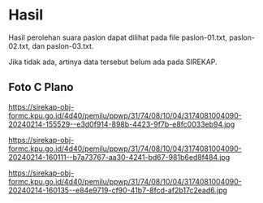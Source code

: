 # Hasil

Hasil perolehan suara paslon dapat dilihat pada file paslon-01.txt, paslon-02.txt, dan paslon-03.txt.

Jika tidak ada, artinya data tersebut belum ada pada SIREKAP.

## Foto C Plano

https://sirekap-obj-formc.kpu.go.id/4d40/pemilu/ppwp/31/74/08/10/04/3174081004090-20240214-155529--e3d0f914-898b-4423-9f7b-e8fc0033eb94.jpg

https://sirekap-obj-formc.kpu.go.id/4d40/pemilu/ppwp/31/74/08/10/04/3174081004090-20240214-160111--b7a73767-aa30-4241-bd67-981b6ed8f484.jpg

https://sirekap-obj-formc.kpu.go.id/4d40/pemilu/ppwp/31/74/08/10/04/3174081004090-20240214-160135--e84e9719-cf90-41b7-8fcd-af2b17c2ead6.jpg
